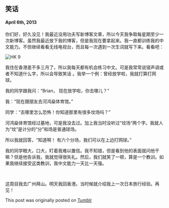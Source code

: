 ## 笑话

#### April 6th, 2013

你们好，好久没见！我最近没用功夫写新博客文章，所以今天我争取每星期至少一次新博客。虽然我最近放下我的博客，但是我现在要拿起来。我一直都训练我的中文能力。不但继续看看无线电视台，而且每一次遇到一次生词就写下来。看看吧： 

![HK 9](/img/hk/hk9_1.jpg)

我住在香港差不多三月了，所以我每天都有机会练习中文。可是我常常说错声调或者不知道什么字，所以会导致笑话 。我举一个例：曾经放学啦，我就打算打网球。

我的同学跟我问：“Brian， 现在放学啦，你去哪儿？”

我：“现在跟朋友去河鸿燊体育馆。”

同学：“去哪里怎么恐怖！你知道那里有很多坟场吗？”

河鸿燊体育馆经过墓地，可是我没去过。加上我当时没听过“坟场”两个字。我就人为“坟”是计分的“分”和场是普通球场。

所以我就回答，“知道啊！ 有六个分场，我们可以在上边打网球。”

我的同学眼大，口大，盯着我难以置信。我不知错，但是看到他的表面就问他干嘛？但是他告诉我，我就觉得很失礼。然后，我们就笑了一顿，算是一个教训。如果我继续接受这类教训，我中文能力一天比一天强。

&nbsp;

这周目我去广州拜山。明天我回香港。当时候就介绍我上一次日本旅行经验。再见！

This post was originally posted on [Tumblr](http://myhkexperience.tumblr.com/)